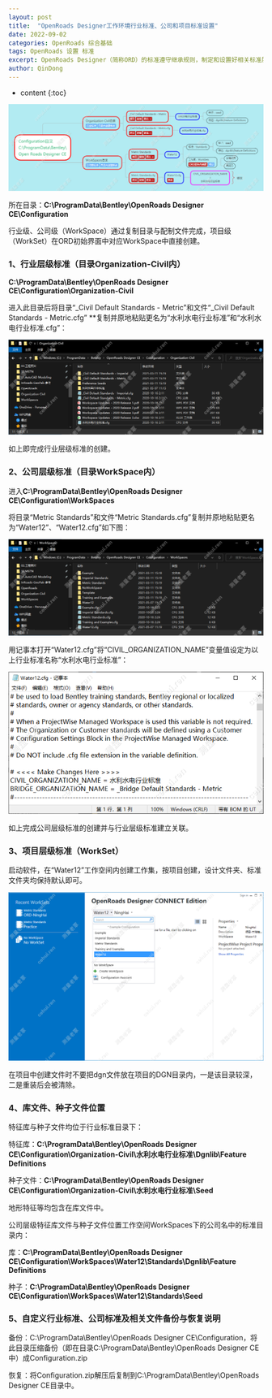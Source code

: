 ```yaml
---
layout: post
title:  "OpenRoads Designer工作环境行业标准、公司和项目标准设置"
date: 2022-09-02
categories: OpenRoads 综合基础
tags: OpenRoads 设置 标准
excerpt: OpenRoads Designer（简称ORD）的标准遵守继承规则，制定和设置好相关标准层级及工作空间，能更好的管理图纸文件和有关样式标准。
author: QinDong
---
```

* content
{:toc}

![](/img/2022/2022-09-03-11-07-46.png)

所在目录：**C:\ProgramData\Bentley\OpenRoads Designer CE\Configuration**

行业级、公司级（WorkSpace）通过复制目录与配制文件完成，项目级（WorkSet）在ORD初始界面中对应WorkSpace中直接创建。

### 1、行业层级标准（目录Organization-Civil内）

**C:\ProgramData\Bentley\OpenRoads Designer CE\Configuration\Organization-Civil**

进入此目录后将目录“_Civil Default Standards - Metric”和文件“_Civil Default Standards - Metric.cfg” **复制并原地粘贴更名为“水利水电行业标准”和“水利水电行业标准.cfg”：

![](/img/2022/2022-09-03-11-09-39.png)

如上即完成行业层级标准的创建。

### 2、公司层级标准（目录WorkSpace内）

进入**C:\ProgramData\Bentley\OpenRoads Designer CE\Configuration\WorkSpaces**

将目录“Metric Standards”和文件“Metric Standards.cfg”复制并原地粘贴更名为“Water12”、“Water12.cfg”如下图：

![](/img/2022/2022-09-03-11-09-48.png)

用记事本打开“Water12.cfg”将“CIVIL_ORGANIZATION_NAME”变量值设定为以上行业标准名称“水利水电行业标准”：

![](/img/2022/2022-09-03-11-10-00.png)

如上完成公司层级标准的创建并与行业层级标准建立关联。

### 3、项目层级标准（WorkSet）

启动软件，在“Water12”工作空间内创建工作集，按项目创建，设计文件夹、标准文件夹均保持默认即可。

![](/img/2022/2022-09-03-11-10-18.png)

在项目中创建文件时不要把dgn文件放在项目的DGN目录内，一是该目录较深，二是重装后会被清除。

### 4、库文件、种子文件位置

特征库与种子文件均位于行业标准目录下：

特征库：**C:\ProgramData\Bentley\OpenRoads Designer CE\Configuration\Organization-Civil\水利水电行业标准\Dgnlib\Feature Definitions**

种子文件：**C:\ProgramData\Bentley\OpenRoads Designer CE\Configuration\Organization-Civil\水利水电行业标准\Seed**

地形特征等均包含在库文件中。

公司层级特征库文件与种子文件位置工作空间WorkSpaces下的公司名中的标准目录内：

库：**C:\ProgramData\Bentley\OpenRoads Designer CE\Configuration\WorkSpaces\Water12\Standards\Dgnlib\Feature Definitions**

种子：**C:\ProgramData\Bentley\OpenRoads Designer CE\Configuration\WorkSpaces\Water12\Standards\Seed**

### 5、自定义行业标准、公司标准及相关文件备份与恢复说明

备份：C:\ProgramData\Bentley\OpenRoads Designer CE\Configuration，将此目录压缩备份（即在目录C:\ProgramData\Bentley\OpenRoads Designer CE中）成Configuration.zip

恢复：将Configuration.zip解压后复制到C:\ProgramData\Bentley\OpenRoads Designer CE目录中。